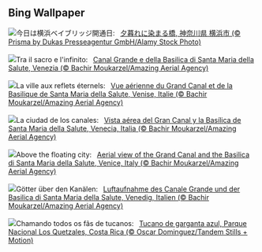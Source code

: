 ## Bing Wallpaper
![](https://www.bing.com/th?id=OHR.YokohamaBridge2024_JA-JP2381649830_UHD.jpg&w=1000)今日は横浜ベイブリッジ開通日:&nbsp;&ensp;[夕暮れに染まる橋, 神奈川県 横浜市 (© Prisma by Dukas Presseagentur GmbH/Alamy Stock Photo)](https://www.bing.com/th?id=OHR.YokohamaBridge2024_JA-JP2381649830_UHD.jpg)
<br><br/>
![](https://www.bing.com/th?id=OHR.VeniceAerial_IT-IT9053737522_UHD.jpg&w=1000)Tra il sacro e l'infinito:&nbsp;&ensp;[Canal Grande e della Basilica di Santa Maria della Salute, Venezia (© Bachir Moukarzel/Amazing Aerial Agency)](https://www.bing.com/th?id=OHR.VeniceAerial_IT-IT9053737522_UHD.jpg)
<br><br/>
![](https://www.bing.com/th?id=OHR.VeniceAerial_FR-FR6953765883_UHD.jpg&w=1000)La ville aux reflets éternels:&nbsp;&ensp;[Vue aérienne du Grand Canal et de la Basilique de Santa Maria della Salute, Venise, Italie (© Bachir Moukarzel/Amazing Aerial Agency)](https://www.bing.com/th?id=OHR.VeniceAerial_FR-FR6953765883_UHD.jpg)
<br><br/>
![](https://www.bing.com/th?id=OHR.VeniceAerial_ES-ES7915043762_UHD.jpg&w=1000)La ciudad de los canales:&nbsp;&ensp;[Vista aérea del Gran Canal y la Basílica de Santa Maria della Salute, Venecia, Italia (© Bachir Moukarzel/Amazing Aerial Agency)](https://www.bing.com/th?id=OHR.VeniceAerial_ES-ES7915043762_UHD.jpg)
<br><br/>
![](https://www.bing.com/th?id=OHR.VeniceAerial_EN-GB6264202474_UHD.jpg&w=1000)Above the floating city:&nbsp;&ensp;[Aerial view of the Grand Canal and the Basilica di Santa Maria della Salute, Venice, Italy (© Bachir Moukarzel/Amazing Aerial Agency)](https://www.bing.com/th?id=OHR.VeniceAerial_EN-GB6264202474_UHD.jpg)
<br><br/>
![](https://www.bing.com/th?id=OHR.VeniceAerial_DE-DE9588219063_UHD.jpg&w=1000)Götter über den Kanälen:&nbsp;&ensp;[Luftaufnahme des Canale Grande und der Basilica di Santa Maria della Salute, Venedig, Italien (© Bachir Moukarzel/Amazing Aerial Agency)](https://www.bing.com/th?id=OHR.VeniceAerial_DE-DE9588219063_UHD.jpg)
<br><br/>
![](https://www.bing.com/th?id=OHR.LittleToucanet_PT-BR1307591671_UHD.jpg&w=1000)Chamando todos os fãs de tucanos:&nbsp;&ensp;[Tucano de garganta azul, Parque Nacional Los Quetzales, Costa Rica (© Oscar Dominguez/Tandem Stills + Motion)](https://www.bing.com/th?id=OHR.LittleToucanet_PT-BR1307591671_UHD.jpg)
<br><br/>
